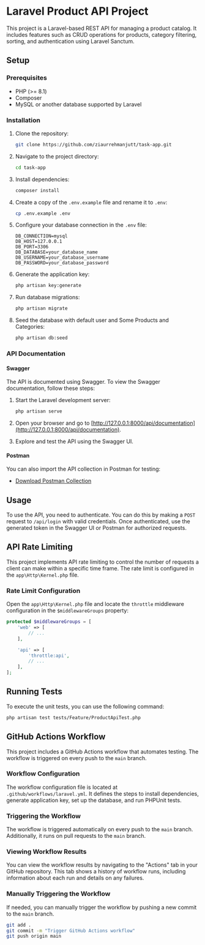 # Laravel Product API Project

This project is a Laravel-based REST API for managing a product catalog. It includes features such as CRUD operations for products, category filtering, sorting, and authentication using Laravel Sanctum.

## Setup

### Prerequisites

- PHP (>= 8.1)
- Composer
- MySQL or another database supported by Laravel

### Installation

1. Clone the repository:

    ```bash
    git clone https://github.com/ziaurrehmanjutt/task-app.git
    ```

2. Navigate to the project directory:

    ```bash
    cd task-app
    ```

3. Install dependencies:

    ```bash
    composer install
    ```

4. Create a copy of the `.env.example` file and rename it to `.env`:

    ```bash
    cp .env.example .env
    ```

5. Configure your database connection in the `.env` file:

    ```dotenv
    DB_CONNECTION=mysql
    DB_HOST=127.0.0.1
    DB_PORT=3306
    DB_DATABASE=your_database_name
    DB_USERNAME=your_database_username
    DB_PASSWORD=your_database_password
    ```

6. Generate the application key:

    ```bash
    php artisan key:generate
    ```

7. Run database migrations:

    ```bash
    php artisan migrate
    ```

8.  Seed the database with  default user and Some Products and Categories:

    ```bash
    php artisan db:seed 
    ```

### API Documentation

#### Swagger

The API is documented using Swagger. To view the Swagger documentation, follow these steps:

1. Start the Laravel development server:

    ```bash
    php artisan serve
    ```

2. Open your browser and go to [http://127.0.0.1:8000/api/documentation](http://127.0.0.1:8000/api/documentation).

3. Explore and test the API using the Swagger UI.

#### Postman

You can also import the API collection in Postman for testing:

- [Download Postman Collection](https://github.com/ziaurrehmanjutt/task-app/blob/main/postman/collections/Task%20Apis.json)

## Usage

To use the API, you need to authenticate. You can do this by making a `POST` request to `/api/login` with valid credentials. Once authenticated, use the generated token in the Swagger UI or Postman for authorized requests.

## API Rate Limiting

This project implements API rate limiting to control the number of requests a client can make within a specific time frame. The rate limit is configured in the `app\Http\Kernel.php` file.

### Rate Limit Configuration

Open the `app\Http\Kernel.php` file and locate the `throttle` middleware configuration in the `$middlewareGroups` property:

```php
protected $middlewareGroups = [
    'web' => [
        // ...
    ],

    'api' => [
        'throttle:api',
        // ...
    ],
];
 ```


## Running Tests

To execute the unit tests, you can use the following command:

```bash
php artisan test tests/Feature/ProductApiTest.php
 ```


## GitHub Actions Workflow

This project includes a GitHub Actions workflow that automates testing. The workflow is triggered on every push to the `main` branch.

### Workflow Configuration

The workflow configuration file is located at `.github/workflows/laravel.yml`. It defines the steps to install dependencies, generate application key, set up the database, and run PHPUnit tests.

### Triggering the Workflow

The workflow is triggered automatically on every push to the `main` branch. Additionally, it runs on pull requests to the `main` branch.

### Viewing Workflow Results

You can view the workflow results by navigating to the "Actions" tab in your GitHub repository. This tab shows a history of workflow runs, including information about each run and details on any failures.

### Manually Triggering the Workflow

If needed, you can manually trigger the workflow by pushing a new commit to the `main` branch.

```bash
git add .
git commit -m "Trigger GitHub Actions workflow"
git push origin main
 ```
